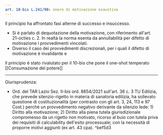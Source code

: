 ```yaml
---
art. 10-bis L.241/90: onere di motivazione esaustiva
---
```


Il principio ha affrontato fasi alterne di successo e insuccesso.

- Si è parlato di dequotazione della motivazione, con riferimento all'art. 21-octies c. 2. In realtà la norma esenta da annullabilità per difetto di motivazione i provvedimenti vincolati.
- Diverso il caso dei provvedimenti discrezionali, per i quali il difetto di motivazione è invalidante e 

Il principio è stato rivalutato per il 10-bis che pone il one-shot temperato [[Consumazione del potere]]

---
Giurisprudenza:
- Ord. del TAR Lazio Sez. II-bis ord. 8854/2021 sull'art. 36 c. 3 TU Edilizia, che prevede silenzio-rigetto in materia di sanatoria edilizia, ha sollevato questione di costituzionalità (per contrasto con gli art. 3, 24, 113 e 97 Cost.) perché un provvedimento negativo derivante da silenzio lede: 1) Diritto alla motivazione; 2) Diritto alla piena tutela giurisdizionale compromesso da un rigetto non motivato, ricorso al buio con tutela priva dei requisiti di calculability dell'esito processuale; con la necessità di proporre motivi aggiunti (ex art. 43 cpa). ^bef5d3

